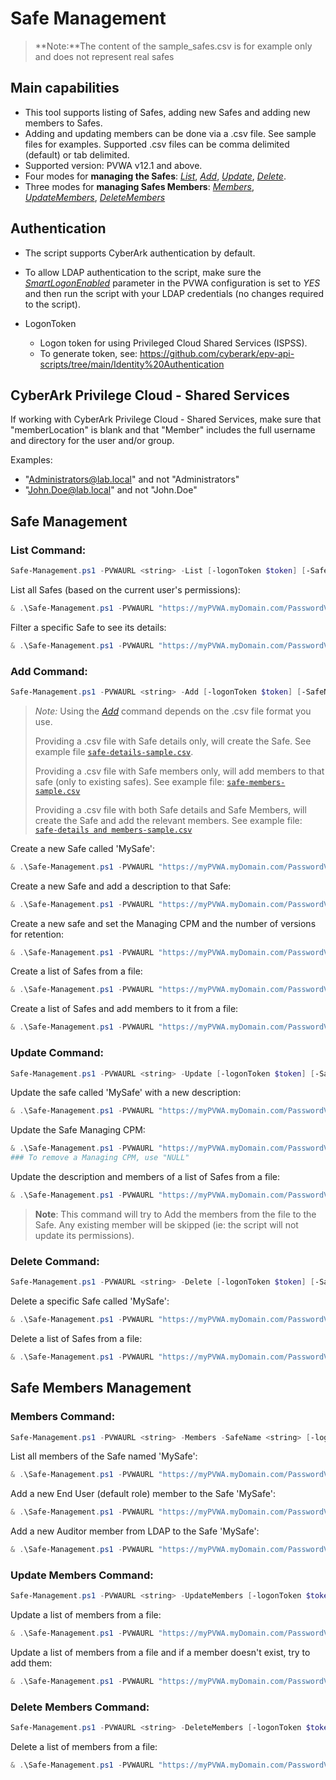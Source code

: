 # Safe Management
> **Note:**The content of the sample_safes.csv is for example only and does not represent real safes

## Main capabilities
- This tool supports listing of Safes, adding new Safes and adding new members to Safes.
- Adding and updating members can be done via a .csv file. See sample files for examples. Supported .csv files can be comma delimited (default) or tab delimited.
- Supported version: PVWA v12.1 and above.
- Four modes for **managing the Safes**: [*List*](#list-command), [*Add*](#add-command), [*Update*](#update-command), [*Delete*](#delete-command).
- Three modes for **managing Safes Members**: [*Members*](#members-command), [*UpdateMembers*](#update-members-command), [*DeleteMembers*](#delete-members-command)

## Authentication
- The script supports CyberArk authentication by default.
- To allow LDAP authentication to the script, make sure the [*SmartLogonEnabled*](https://docs.cyberark.com/Product-Doc/Onlinehelp/PAS/latest/en/Content/PASIMP/General-PVWA-Configurations.htm) parameter in the PVWA configuration is set to *YES* and then run the script with your LDAP credentials (no changes required to the script).

- LogonToken
	- Logon token for using Privileged Cloud Shared Services (ISPSS).
	- To generate token, see: https://github.com/cyberark/epv-api-scripts/tree/main/Identity%20Authentication 


## CyberArk Privilege Cloud - Shared Services
If working with CyberArk Privilege Cloud - Shared Services, make sure that "memberLocation" is blank and that "Member" includes the full username and directory for the user and/or group.

Examples:
- "Administrators@lab.local" and not "Administrators"
- "John.Doe@lab.local" and not "John.Doe"
  

## Safe Management

### List Command:
```powershell
Safe-Management.ps1 -PVWAURL <string> -List [-logonToken $token] [-SafeName <string>] [<CommonParameters>]
```

List all Safes (based on the current user's permissions):
```powershell
& .\Safe-Management.ps1 -PVWAURL "https://myPVWA.myDomain.com/PasswordVault" -List 
```

Filter a specific Safe to see its details:
```powershell
& .\Safe-Management.ps1 -PVWAURL "https://myPVWA.myDomain.com/PasswordVault" -List -SafeName "MySafe"
```

### Add Command:
```powershell
Safe-Management.ps1 -PVWAURL <string> -Add [-logonToken $token] [-SafeName <string>] [-Description <string>] [-ManagingCPM <string>] [-NumVersionRetention <int>] [-FilePath <string>] [<CommonParameters>]
```

>*Note:* Using the [*Add*](#add-command) command depends on the .csv file format you use.
>
>Providing a .csv file with Safe details only, will create the Safe. See example file [`safe-details-sample.csv`](safe-details-sample.csv).
>
>Providing a .csv file with Safe members only, will add members to that safe (only to existing safes). See example file: [`safe-members-sample.csv`](safe-members-sample.csv)
>
>Providing a .csv file with both Safe details and Safe Members, will create the Safe and add the relevant members. See example file: [`safe-details and members-sample.csv`](safe-details_and_members-sample.csv)


Create a new Safe called 'MySafe':
```powershell
& .\Safe-Management.ps1 -PVWAURL "https://myPVWA.myDomain.com/PasswordVault" -Add -SafeName "MySafe"
```

Create a new Safe and add a description to that Safe:
```powershell
& .\Safe-Management.ps1 -PVWAURL "https://myPVWA.myDomain.com/PasswordVault" -Add -SafeName "MySafe" -Description "This is My Safe that I Created using REST API"
```

Create a new safe and set the Managing CPM and the number of versions for retention:
```powershell
& .\Safe-Management.ps1 -PVWAURL "https://myPVWA.myDomain.com/PasswordVault" -Add -SafeName "MyDMZSafe" -ManagingCPM PassManagerDMZ -NumVersionRetention 5
```

Create a list of Safes from a file:
```powershell
& .\Safe-Management.ps1 -PVWAURL "https://myPVWA.myDomain.com/PasswordVault" -Add -FilePath "C:\Temp\safes-sample.csv"
```

Create a list of Safes and add members to it from a file:
```powershell
& .\Safe-Management.ps1 -PVWAURL "https://myPVWA.myDomain.com/PasswordVault" -Add -FilePath "C:\Temp\safes-details_and_members-sample.csv"
```

### Update Command:
```powershell
Safe-Management.ps1 -PVWAURL <string> -Update [-logonToken $token] [-SafeName <string>] [-Description <string>] [-ManagingCPM <string>] [-NumVersionRetention <int>] [-FilePath <string>] [<CommonParameters>]
```

Update the safe called 'MySafe' with a new description:
```powershell
& .\Safe-Management.ps1 -PVWAURL "https://myPVWA.myDomain.com/PasswordVault" -Update -SafeName "MySafe" -Description "This is My updated Safe description that I Created using REST API"
```

Update the Safe Managing CPM:
```powershell
& .\Safe-Management.ps1 -PVWAURL "https://myPVWA.myDomain.com/PasswordVault" -Update -SafeName "MyDMZSafe" -ManagingCPM PassManagerDMZ
### To remove a Managing CPM, use "NULL"
```


Update the description and members of a list of Safes from a file:
```powershell
& .\Safe-Management.ps1 -PVWAURL "https://myPVWA.myDomain.com/PasswordVault" -Update -FilePath "C:\Temp\safes-sample.csv"
```
> **Note**: This command will try to Add the members from the file to the Safe. Any existing member will be skipped (ie: the script will not update its permissions).


### Delete Command:
```powershell
Safe-Management.ps1 -PVWAURL <string> -Delete [-logonToken $token] [-SafeName <string>] [-FilePath <string>] [<CommonParameters>]
```

Delete a specific Safe called 'MySafe':
```powershell
& .\Safe-Management.ps1 -PVWAURL "https://myPVWA.myDomain.com/PasswordVault" -Delete -SafeName "MySafe"
```

Delete a list of Safes from a file:
```powershell
& .\Safe-Management.ps1 -PVWAURL "https://myPVWA.myDomain.com/PasswordVault" -Delete -FilePath "C:\Temp\safes-sample.csv"
```

## Safe Members Management

### Members Command:
```powershell
Safe-Management.ps1 -PVWAURL <string> -Members -SafeName <string> [-logonToken $token] [-UserName <string>] [-MemberRole <"Admin", "Auditor", "EndUser", "Owner", "Approver">] [-UserLocation <string>] [<CommonParameters>]
```

List all members of the Safe named 'MySafe':
```powershell
& .\Safe-Management.ps1 -PVWAURL "https://myPVWA.myDomain.com/PasswordVault" -Members -SafeName "MySafe"
```

Add a new End User (default role) member to the Safe 'MySafe':
```powershell
& .\Safe-Management.ps1 -PVWAURL "https://myPVWA.myDomain.com/PasswordVault" -Members -SafeName "MySafe" -UserName "MyUser" -MemberRole "EndUser"
```

Add a new Auditor member from LDAP to the Safe 'MySafe':
```powershell
& .\Safe-Management.ps1 -PVWAURL "https://myPVWA.myDomain.com/PasswordVault" -Members -SafeName "MySafe" -UserName "MyAuditUser" -MemberRole "Auditor" -UserLocation "MyLDAPDomain.com"
```

### Update Members Command:
```powershell
Safe-Management.ps1 -PVWAURL <string> -UpdateMembers [-logonToken $token] [-FilePath <string>] [<CommonParameters>]
```

Update a list of members from a file:
```powershell
& .\Safe-Management.ps1 -PVWAURL "https://myPVWA.myDomain.com/PasswordVault" -UpdateMembers -FilePath "C:\Temp\safe-members-sample.csv"
```

Update a list of members from a file and if a member doesn't exist, try to add them:
```powershell
& .\Safe-Management.ps1 -PVWAURL "https://myPVWA.myDomain.com/PasswordVault" -UpdateMembers -FilePath "C:\Temp\safe-members-sample.csv" -AddonUpdate
```

### Delete Members Command:
```powershell
Safe-Management.ps1 -PVWAURL <string> -DeleteMembers [-logonToken $token] [-FilePath <string>] [<CommonParameters>]
```

Delete a list of members from a file:
```powershell
& .\Safe-Management.ps1 -PVWAURL "https://myPVWA.myDomain.com/PasswordVault" -DeleteMembers -FilePath "C:\Temp\safe-members-sample.csv"
```

